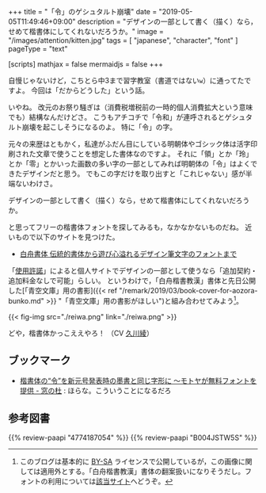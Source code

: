 +++
title = "「令」のゲシュタルト崩壊"
date =  "2019-05-05T11:49:46+09:00"
description = "デザインの一部として書く（描く）なら，せめて楷書体にしてくれないだろうか。"
image = "/images/attention/kitten.jpg"
tags = [ "japanese", "character", "font" ]
pageType = "text"

[scripts]
  mathjax = false
  mermaidjs = false
+++

自慢じゃないけど，こちとら中3まで習字教室（書道ではない`w`）に通ってたですよ。
今回は「だからどうした」という話。

いやね。
改元のお祭り騒ぎは（消費税増税前の一時的個人消費拡大という意味でも）結構なんだけどさ。
こうもアチコチで「令和」が連呼されるとゲシュタルト崩壊を起こしそうになるのよ。
特に「令」の字。

元々の来歴はともかく，私達がふだん目にしている明朝体やゴシック体は活字印刷された文章で使うことを想定した書体なのですよ。
それに「領」とか「玲」とか「零」とかいった画数の多い字の一部としてみれば明朝体の「令」はよくできたデザインだと思う。
でもこの字だけを取り出すと「これじゃない」感が半端ないわけさ。

デザインの一部として書く（描く）なら，せめて楷書体にしてくれないだろうか。

と思ってフリーの楷書体フォントを探してみるも，なかなかないものだね。
近いもので以下のサイトを見つけた。

- [白舟書体 伝統的書体から遊び心溢れるデザイン筆文字のフォントまで](http://www.hakusyu.com/)

「[使用許諾](http://www.hakusyu.com/licensing.htm)」によると個人サイトでデザインの一部として使うなら「追加契約・追加料金なしで可能」らしい。
というわけで，「白舟楷書教漢」書体と先日公開した[「青空文庫」用の書影]({{< ref "/remark/2019/03/book-cover-for-aozora-bunko.md" >}} "「青空文庫」用の書影がほしい")と組み合わせてみよう[^c1]。

[^c1]: このブログは基本的に [BY-SA](https://creativecommons.org/licenses/by-sa/4.0/ "Creative Commons — Attribution-ShareAlike 4.0 International — CC BY-SA 4.0") ライセンスで公開しているが，この画像に関しては適用外とする。「白舟楷書教漢」書体の翻案扱いになりそうだし。フォントの利用については[該当サイト](http://www.hakusyu.com/ "白舟書体 伝統的書体から遊び心溢れるデザイン筆文字のフォントまで")へどうぞ。

{{< fig-img src="./reiwa.png" link="./reiwa.png" >}}

どや，楷書体かっこええやろ！ （CV [久川綾](https://www.aoni.co.jp/search/hisakawa-aya.html)）

## ブックマーク

- [楷書体の“令”を新元号発表時の墨書と同じ字形に ～モトヤが無料フォントを提供 - 窓の杜](https://forest.watch.impress.co.jp/docs/news/1184390.html) : ほらな。こういうことになるだろ

## 参考図書

{{% review-paapi "4774187054" %}} <!-- [改訂第7版]LaTeX2ε美文書作成入門 -->
{{% review-paapi "B004JSTW5S" %}} <!-- カードキャプターさくら 1期+2期+3期 コンプリート DVD-BOX -->
